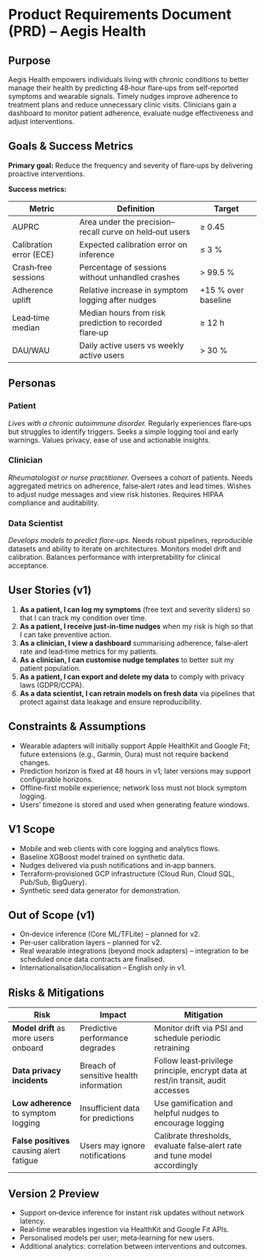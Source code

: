 # Product Requirements Document (PRD) – Aegis Health

## Purpose

Aegis Health empowers individuals living with chronic conditions to better manage their health by predicting 48‑hour flare‑ups from self‑reported symptoms and wearable signals. Timely nudges improve adherence to treatment plans and reduce unnecessary clinic visits. Clinicians gain a dashboard to monitor patient adherence, evaluate nudge effectiveness and adjust interventions.

## Goals & Success Metrics

**Primary goal:** Reduce the frequency and severity of flare‑ups by delivering proactive interventions.

**Success metrics:**

| Metric | Definition | Target |
| --- | --- | --- |
| AUPRC | Area under the precision–recall curve on held‑out users | ≥ 0.45 |
| Calibration error (ECE) | Expected calibration error on inference | ≤ 3 % |
| Crash‑free sessions | Percentage of sessions without unhandled crashes | > 99.5 % |
| Adherence uplift | Relative increase in symptom logging after nudges | +15 % over baseline |
| Lead‑time median | Median hours from risk prediction to recorded flare‑up | ≥ 12 h |
| DAU/WAU | Daily active users vs weekly active users | > 30 % |

## Personas

### Patient

*Lives with a chronic autoimmune disorder.* Regularly experiences flare‑ups but struggles to identify triggers. Seeks a simple logging tool and early warnings. Values privacy, ease of use and actionable insights.

### Clinician

*Rheumatologist or nurse practitioner.* Oversees a cohort of patients. Needs aggregated metrics on adherence, false‑alert rates and lead times. Wishes to adjust nudge messages and view risk histories. Requires HIPAA compliance and auditability.

### Data Scientist

*Develops models to predict flare‑ups.* Needs robust pipelines, reproducible datasets and ability to iterate on architectures. Monitors model drift and calibration. Balances performance with interpretability for clinical acceptance.

## User Stories (v1)

1. **As a patient, I can log my symptoms** (free text and severity sliders) so that I can track my condition over time.
2. **As a patient, I receive just‑in‑time nudges** when my risk is high so that I can take preventive action.
3. **As a clinician, I view a dashboard** summarising adherence, false‑alert rate and lead‑time metrics for my patients.
4. **As a clinician, I can customise nudge templates** to better suit my patient population.
5. **As a patient, I can export and delete my data** to comply with privacy laws (GDPR/CCPA).
6. **As a data scientist, I can retrain models on fresh data** via pipelines that protect against data leakage and ensure reproducibility.

## Constraints & Assumptions

* Wearable adapters will initially support Apple HealthKit and Google Fit; future extensions (e.g., Garmin, Oura) must not require backend changes.
* Prediction horizon is fixed at 48 hours in v1; later versions may support configurable horizons.
* Offline‑first mobile experience; network loss must not block symptom logging.
* Users’ timezone is stored and used when generating feature windows.

## V1 Scope

* Mobile and web clients with core logging and analytics flows.
* Baseline XGBoost model trained on synthetic data.
* Nudges delivered via push notifications and in‑app banners.
* Terraform‑provisioned GCP infrastructure (Cloud Run, Cloud SQL, Pub/Sub, BigQuery).
* Synthetic seed data generator for demonstration.

## Out of Scope (v1)

* On‑device inference (Core ML/TFLite) – planned for v2.
* Per‑user calibration layers – planned for v2.
* Real wearable integrations (beyond mock adapters) – integration to be scheduled once data contracts are finalised.
* Internationalisation/localisation – English only in v1.

## Risks & Mitigations

| Risk | Impact | Mitigation |
| --- | --- | --- |
| **Model drift** as more users onboard | Predictive performance degrades | Monitor drift via PSI and schedule periodic retraining |
| **Data privacy incidents** | Breach of sensitive health information | Follow least‑privilege principle, encrypt data at rest/in transit, audit accesses |
| **Low adherence** to symptom logging | Insufficient data for predictions | Use gamification and helpful nudges to encourage logging |
| **False positives** causing alert fatigue | Users may ignore notifications | Calibrate thresholds, evaluate false‑alert rate and tune model accordingly |

## Version 2 Preview

* Support on‑device inference for instant risk updates without network latency.
* Real‑time wearables ingestion via HealthKit and Google Fit APIs.
* Personalised models per user; meta‑learning for new users.
* Additional analytics: correlation between interventions and outcomes.
